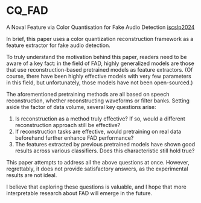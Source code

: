 # CQ_FAD

A Noval Feature via Color Quantisation for Fake Audio Detection [iscslp2024](https://arxiv.org/pdf/2408.10849)

In brief, this paper uses a color quantization reconstruction framework as a feature extractor for fake audio detection.

To truly understand the motivation behind this paper, readers need to be aware of a key fact: in the field of FAD, highly generalized models are those that use reconstruction-based pretrained models as feature extractors. (Of course, there have been highly effective models with very few parameters in this field, but unfortunately, those models have not been open-sourced.)

The aforementioned pretraining methods are all based on speech reconstruction, whether reconstructing waveforms or filter banks. Setting aside the factor of data volume, several key questions arise:

1. Is reconstruction as a method truly effective? If so, would a different reconstruction approach still be effective?
2. If reconstruction tasks are effective, would pretraining on real data beforehand further enhance FAD performance?
3. The features extracted by previous pretrained models have shown good results across various classifiers. Does this characteristic still hold true?

This paper attempts to address all the above questions at once. However, regrettably, it does not provide satisfactory answers, as the experimental results are not ideal.

I believe that exploring these questions is valuable, and I hope that more interpretable research about FAD will emerge in the future.





